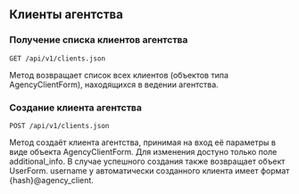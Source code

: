 ## Клиенты агентства


### Получение списка клиентов агентства
`GET /api/v1/clients.json`

Метод возвращает список всех клиентов (объектов типа AgencyClientForm), находящихся в ведении агентства.


### Создание клиента агентства
`POST /api/v1/clients.json`

Метод создаёт клиента агентства, принимая на вход её параметры в виде
объекта AgencyClientForm. Для изменения достуно только поле additional_info.
В случае успешного создания также возвращает объект UserForm. username у
автоматически созданного клиента имеет формат {hash}@agency_client.

